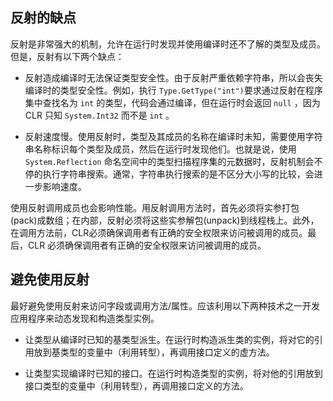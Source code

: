 ## 反射的缺点

反射是非常强大的机制，允许在运行时发现并使用编译时还不了解的类型及成员。但是，反射有以下两个缺点：

- 反射造成编译时无法保证类型安全性。由于反射严重依赖字符串，所以会丧失编译时的类型安全性。例如，执行 `Type.GetType("int")`要求通过反射在程序集中查找名为 `int`  的类型，代码会通过编译，但在运行时会返回 `null` ，因为 CLR 只知 `System.Int32` 而不是 `int` 。

- 反射速度慢。使用反射时，类型及其成员的名称在编译时未知，需要使用字符串名称标识每个类型及成员，然后在运行时发现他们。也就是说，使用 `System.Reflection` 命名空间中的类型扫描程序集的元数据时，反射机制会不停的执行字符串搜索。通常，字符串执行搜索的是不区分大小写的比较，会进一步影响速度。

使用反射调用成员也会影响性能。用反射调用方法时，首先必须将实参打包(pack)成数组；在内部，反射必须将这些实参解包(unpack)到线程栈上。此外，在调用方法前，CLR必须确保调用者有正确的安全权限来访问被调用的成员。最后，CLR 必须确保调用者有正确的安全权限来访问被调用的成员。

## 避免使用反射

最好避免使用反射来访问字段或调用方法/属性。应该利用以下两种技术之一开发应用程序来动态发现和构造类型实例。

- 让类型从编译时已知的基类型派生。在运行时构造派生类的实例，将对它的引用放到基类型的变量中（利用转型），再调用接口定义的虚方法。

- 让类型实现编译时已知的接口。在运行时构造类型的实例，将对他的引用放到接口类型的变量中（利用转型），再调用接口定义的方法。

